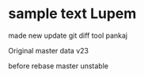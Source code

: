# sample text Lupem
made new update
git diff tool 
pankaj

Original master data v23

before rebase master unstable
